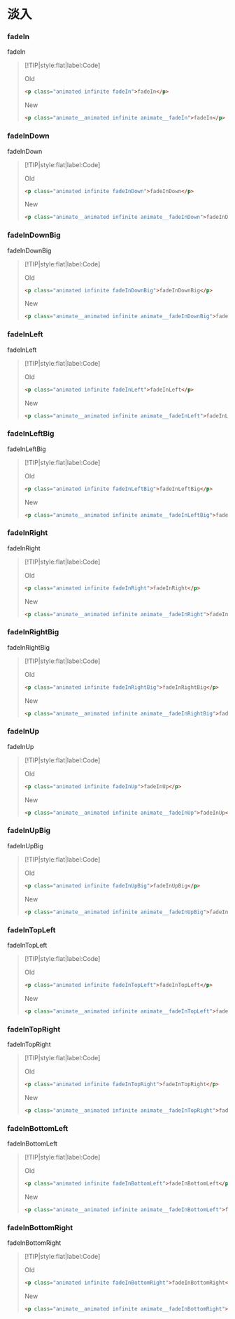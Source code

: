 # 淡入

<!-- toc -->

### fadeIn

<p class="animated infinite fadeIn">fadeIn</p>

> [!TIP|style:flat|label:Code]
>
> <span class="tip">Old</span>
>
> ```html
> <p class="animated infinite fadeIn">fadeIn</p>
> ```
>
> <span class="tip">New</span>
>
> ```html
> <p class="animate__animated infinite animate__fadeIn">fadeIn</p>
> ```

### fadeInDown

<p class="animated infinite fadeInDown">fadeInDown</p>

> [!TIP|style:flat|label:Code]
>
> <span class="tip">Old</span>
>
> ```html
> <p class="animated infinite fadeInDown">fadeInDown</p>
> ```
>
> <span class="tip">New</span>
>
> ```html
> <p class="animate__animated infinite animate__fadeInDown">fadeInDown</p>
> ```

### fadeInDownBig

<p class="animated infinite fadeInDownBig">fadeInDownBig</p>

> [!TIP|style:flat|label:Code]
>
> <span class="tip">Old</span>
>
> ```html
> <p class="animated infinite fadeInDownBig">fadeInDownBig</p>
> ```
>
> <span class="tip">New</span>
>
> ```html
> <p class="animate__animated infinite animate__fadeInDownBig">fadeInDownBig</p>
> ```

### fadeInLeft

<p class="animated infinite fadeInLeft">fadeInLeft</p>

> [!TIP|style:flat|label:Code]
>
> <span class="tip">Old</span>
>
> ```html
> <p class="animated infinite fadeInLeft">fadeInLeft</p>
> ```
>
> <span class="tip">New</span>
>
> ```html
> <p class="animate__animated infinite animate__fadeInLeft">fadeInLeft</p>
> ```

### fadeInLeftBig

<p class="animated infinite fadeInLeftBig">fadeInLeftBig</p>

> [!TIP|style:flat|label:Code]
>
> <span class="tip">Old</span>
>
> ```html
> <p class="animated infinite fadeInLeftBig">fadeInLeftBig</p>
> ```
>
> <span class="tip">New</span>
>
> ```html
> <p class="animate__animated infinite animate__fadeInLeftBig">fadeInLeftBig</p>
> ```

### fadeInRight

<p class="animated infinite fadeInRight">fadeInRight</p>

> [!TIP|style:flat|label:Code]
>
> <span class="tip">Old</span>
>
> ```html
> <p class="animated infinite fadeInRight">fadeInRight</p>
> ```
>
> <span class="tip">New</span>
>
> ```html
> <p class="animate__animated infinite animate__fadeInRight">fadeInRight</p>
> ```

### fadeInRightBig

<p class="animated infinite fadeInRightBig">fadeInRightBig</p>

> [!TIP|style:flat|label:Code]
>
> <span class="tip">Old</span>
>
> ```html
> <p class="animated infinite fadeInRightBig">fadeInRightBig</p>
> ```
>
> <span class="tip">New</span>
>
> ```html
> <p class="animate__animated infinite animate__fadeInRightBig">fadeInRightBig</p>
> ```

### fadeInUp

<p class="animated infinite fadeInUp">fadeInUp</p>

> [!TIP|style:flat|label:Code]
>
> <span class="tip">Old</span>
>
> ```html
> <p class="animated infinite fadeInUp">fadeInUp</p>
> ```
>
> <span class="tip">New</span>
>
> ```html
> <p class="animate__animated infinite animate__fadeInUp">fadeInUp</p>
> ```

### fadeInUpBig

<p class="animated infinite fadeInUpBig">fadeInUpBig</p>

> [!TIP|style:flat|label:Code]
>
> <span class="tip">Old</span>
>
> ```html
> <p class="animated infinite fadeInUpBig">fadeInUpBig</p>
> ```
>
> <span class="tip">New</span>
>
> ```html
> <p class="animate__animated infinite animate__fadeInUpBig">fadeInUpBig</p>
> ```

### fadeInTopLeft

<p class="animated infinite fadeInTopLeft">fadeInTopLeft</p>

> [!TIP|style:flat|label:Code]
>
> <span class="tip">Old</span>
>
> ```html
> <p class="animated infinite fadeInTopLeft">fadeInTopLeft</p>
> ```
>
> <span class="tip">New</span>
>
> ```html
> <p class="animate__animated infinite animate__fadeInTopLeft">fadeInTopLeft</p>
> ```

### fadeInTopRight

<p class="animated infinite fadeInTopRight">fadeInTopRight</p>

> [!TIP|style:flat|label:Code]
>
> <span class="tip">Old</span>
>
> ```html
> <p class="animated infinite fadeInTopRight">fadeInTopRight</p>
> ```
>
> <span class="tip">New</span>
>
> ```html
> <p class="animate__animated infinite animate__fadeInTopRight">fadeInTopRight</p>
> ```

### fadeInBottomLeft

<p class="animated infinite fadeInBottomLeft">fadeInBottomLeft</p>

> [!TIP|style:flat|label:Code]
>
> <span class="tip">Old</span>
>
> ```html
> <p class="animated infinite fadeInBottomLeft">fadeInBottomLeft</p>
> ```
>
> <span class="tip">New</span>
>
> ```html
> <p class="animate__animated infinite animate__fadeInBottomLeft">fadeInBottomLeft</p>
> ```

### fadeInBottomRight

<p class="animated infinite fadeInBottomRight">fadeInBottomRight</p>

> [!TIP|style:flat|label:Code]
>
> <span class="tip">Old</span>
>
> ```html
> <p class="animated infinite fadeInBottomRight">fadeInBottomRight</p>
> ```
>
> <span class="tip">New</span>
>
> ```html
> <p class="animate__animated infinite animate__fadeInBottomRight">fadeInBottomRight</p>
> ```

<!-- endtoc -->